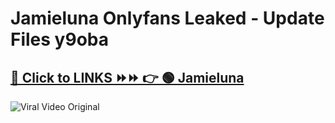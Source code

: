 
 # Jamieluna Onlyfans Leaked - Update Files y9oba

## <h2><a href="https://clipsfans.com/Jamieluna&ref=git">🔗 Click to LINKS ⏩⏩ 👉 🟢 Jamieluna </a></h2>

<a href="https://clipsfans.com/Jamieluna&ref=git" rel="nofollow" data-target="animated-image.originalLink"><img src="https://i.ibb.co.com/xMMVF88/686577567.gif" alt="Viral Video Original" style="max-width: 100%; display: inline-block;" data-target="animated-image.originalImage"></a>

